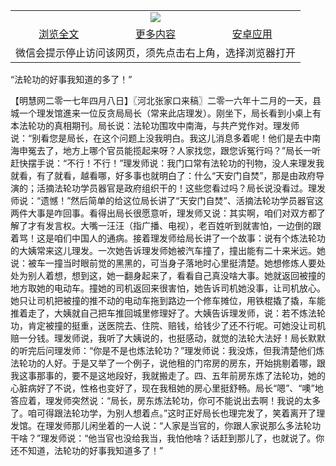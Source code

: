 

<table>
  <tr>
    <td align="center" colspan="3">
      <a href="https://github.com/ogate/ogate/blob/master/README.md"><img src="https://cloud.githubusercontent.com/assets/11880933/13434984/f430fae2-e012-11e5-814f-c2df1e82b247.jpg"/></a>
    </td>
  </tr>
  <tr>
    <td align="center">
      <a href="https://s3.ap-south-1.amazonaws.com/ogatem/oGate.htm?c816423&from=oNote">浏览全文</a>
    </td>
    <td align="center">
      <a href="https://s3.ap-south-1.amazonaws.com/ogatem/oGate.htm?from=oNote">更多内容</a>
    </td>
    <td align="center">
      <a href="https://raw.githubusercontent.com/ogate/up/master/ogate.apk">安卓应用</a>
    </td>
  </tr>
  <tr>
    <td align="center" colspan="3">
      微信会提示停止访问该网页，须先点击右上角，选择浏览器打开
    </td>
  </tr>
</table>    


“法轮功的好事我知道的多了！”







【明慧网二零一七年四月八日】〖河北张家口来稿〗二零一六年十二月的一天，县城一个理发馆進来一位反贪局局长（常来此店理发）。刚坐下，局长看到小桌上有本法轮功的真相期刊。局长说：法轮功围攻中南海，与共产党作对。理发师说：“别看您是局长，在这个问题上没我明白。我这儿消息多着呢！他们是去中南海申冤去了，地方上哪个官员能揽起来呀？人家找您，跟您诉冤行吗？”局长一听赶快摆手说：“不行！不行！”理发师说：我门口常有法轮功的刊物，没人来理发我就看，有了就看，越看哪，好多事也就明白了：什么“天安门自焚”，那是由政府导演的；活摘法轮功学员器官是政府组织干的！这些您看过吗？局长说没看过。理发师说：“遗憾！”然后简单的给这位局长讲了“天安门自焚”、活摘法轮功学员器官这两件大事是咋回事。看得出局长很愿意听，理发师又说：其实啊，咱们对双方都了解了才有发言权。大嘴一汪汪（指广播、电视），老百姓听到就害怕，一边倒的跟着骂！这是咱们中国人的通病。接着理发师给局长讲了一个故事：说有个炼法轮功的大姨常来这儿理发。一次她告诉理发师她被汽车撞了，撞出能有二十来米远。她说：被车一撞当时眼前觉的黑黑的，可当身子落地时心里挺清楚。她想修炼人要处处为别人着想，想到这，她一翻身起来了，看看自己真没啥大事。她就返回被撞的地方取她的电动车。撞她的司机返回来很害怕，她告诉司机她没事，让司机放心。她只让司机把被撞的推不动的电动车拖到路边一个修车摊位，用铁棍撬了撬，车能推着走了，大姨就自己把车推回城里修理好了。大姨告诉理发师，说：若不炼法轮功，肯定被撞的挺重，送医院去、住院、赔钱，给钱少了还不行呢。可她没让司机赔一分钱。理发师说，我听了大姨说的，也挺感动，就觉的法轮大法好！局长默默的听完后问理发师：“你是不是也炼法轮功？”理发师说：我没炼，但我清楚他们炼法轮功的人好。于是又举了一个例子，说他租的门帘房的房东，开始挑剔着哪，跟我这事那事的，要不是这地段好，我就搬走了。四、五年前房东炼了法轮功，她的心脏病好了不说，性格也变好了，现在我租她的房心里挺舒畅。局长“嗯”、“噢”地答应着，理发师突然说：“局长，房东炼法轮功，你可不能说出去啊！我说的太多了。咱可得跟法轮功学，为别人想着点。”这时正好局长也理完发了，笑着离开了理发馆。在理发师那儿闲坐着的一人说：“人家是当官的，你跟人家说那么多法轮功干啥？”理发师说：“他当官也没给我当，我怕他啥？话赶到那儿了，也就说了。你还不知道，法轮功的好事我知道多了！”



